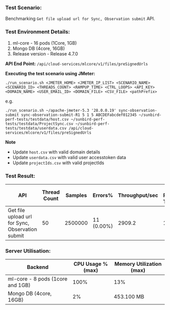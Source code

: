 ### Test Scenario:
Benchmarking `Get file upload url for Sync, Observation submit` API.

### Test Environment Details:
1. ml-core - 16 pods (1Core, 1GB) 
2. Mongo DB (4core, 16GB)
3. Release version - Release 4.7.0

**API End Point:** `/api/cloud-services/mlcore/v1/files/preSignedUrls`

**Executing the test scenario using JMeter:**

```./run_scenario.sh <JMETER_HOME> <JMETER_IP_LIST> <SCENARIO_NAME> <SCENARIO_ID> <THREADS_COUNT> <RAMPUP_TIME> <CTRL_LOOPS> <API_KEY> <DOMAIN_NAME> <USER_EMAIL_ID> <DOMAIN_FILE> <CSV_FILE> <pathPrefix> ```

e.g.

```./run_scenario.sh ~/apache-jmeter-5.3 '28.0.0.19' sync-observation-submit sync-observation-submit-R1 5 1 5 ABCDEFabcdef012345 ~/sunbird-perf-tests/testdata/host.csv ~/sunbird-perf-tests/testdata/ProjectSync.csv ~/sunbird-perf-tests/testdata/userdata.csv /api/cloud-services/mlcore/v1/files/preSignedUrls```

**Note**
- Update `host.csv` with valid domain details
- Update `userdata.csv` with valid user accesstoken data
- Update `projectIds.csv` with valid projectIds


### Test Result:
| API           | Thread Count  | Samples  | Errors%   | Throughput/sec  |Avg Resp Time  |   95th pct  |  99th pct   |
| ------------- | ------------- | -------- | --------- | --------------- |---------------|-------------|-------------|
| Get file upload url for Sync, Observation submit  | 50       |  2500000  |  11 (0.00%) | 2909.2       |    16    |   7   |	33.99|


### Server Utilisation:
| Backend          | CPU Usage %(max) | Memory Utilization (max) |
| ------------- | ------------- |------------- |
|ml-core - 8 pods (1core and 1GB)|100%|13%|
|Mongo DB (4core, 16GB)| 2%|453.100 MB |

